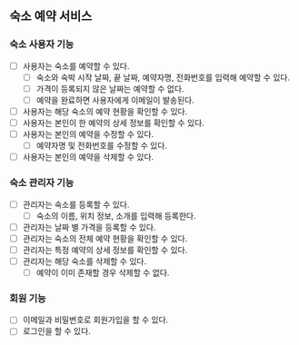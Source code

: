 ## 숙소 예약 서비스

### 숙소 사용자 기능

- [ ] 사용자는 숙소를 예약할 수 있다.
  - [ ] 숙소와 숙박 시작 날짜, 끝 날짜, 예약자명, 전화번호를 입력해 예약할 수 있다. 
  - [ ] 가격이 등록되지 않은 날짜는 예약할 수 없다. 
  - [ ] 예약을 완료하면 사용자에게 이메일이 발송된다. 
- [ ] 사용자는 해당 숙소의 예약 현황을 확인할 수 있다. 
- [ ] 사용자는 본인이 한 예약의 상세 정보를 확인할 수 있다. 
- [ ] 사용자는 본인의 예약을 수정할 수 있다. 
  - [ ] 예약자명 및 전화번호를 수정할 수 있다.
- [ ] 사용자는 본인의 예약을 삭제할 수 있다. 

### 숙소 관리자 기능

- [ ] 관리자는 숙소를 등록할 수 있다.
  - [ ] 숙소의 이름, 위치 정보, 소개를 입력해 등록한다.
- [ ] 관리자는 날짜 별 가격을 등록할 수 있다.
- [ ] 관리자는 숙소의 전체 예약 현황을 확인할 수 있다.
- [ ] 관리자는 특정 예약의 상세 정보를 확인할 수 있다.
- [ ] 관리자는 해당 숙소를 삭제할 수 있다.
  - [ ] 예약이 이미 존재할 경우 삭제할 수 없다.

### 회원 기능

- [ ] 이메일과 비밀번호로 회원가입을 할 수 있다. 
- [ ] 로그인을 할 수 있다. 
